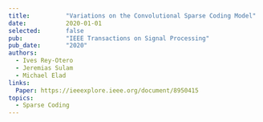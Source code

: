 ```yaml
---
title:          "Variations on the Convolutional Sparse Coding Model"
date:           2020-01-01
selected:       false
pub:            "IEEE Transactions on Signal Processing"
pub_date:       "2020"
authors:
  - Ives Rey-Otero
  - Jeremias Sulam
  - Michael Elad
links:
  Paper: https://ieeexplore.ieee.org/document/8950415
topics:
  - Sparse Coding
---
```

